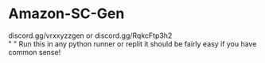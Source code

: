 # Amazon-SC-Gen
discord.gg/vrxxyzzgen or discord.gg/RqkcFtp3h2                                                                                                                           
"
"
Run this in any python runner or replit it should be fairly easy if you have common sense!
